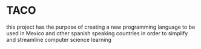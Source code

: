 # TACO
this project has the purpose of creating a new programming language to be used in Mexico and other spanish speaking countries in order to simplify and streamline computer science learning
